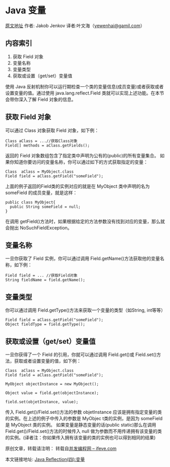 # Java 变量

[原文地址](http://tutorials.jenkov.com/java-reflection/fields.html) 作者: Jakob Jenkov 译者:叶文海（yewenhai@gamil.com）

## 内容索引

1. 获取 Field 对象
2. 变量名称
3. 变量类型
4. 获取或设置（get/set）变量值

使用 Java 反射机制你可以运行期检查一个类的变量信息(成员变量)或者获取或者设置变量的值。通过使用 java.lang.reflect.Field 类就可以实现上述功能。在本节会带你深入了解 Field 对象的信息。



## 获取 Field 对象

可以通过 Class 对象获取 Field 对象，如下例：

```
Class aClass = ...//获取Class对象
Field[] methods = aClass.getFields();
```

返回的 Field 对象数组包含了指定类中声明为公有的(public)的所有变量集合。
如果你知道你要访问的变量名称，你可以通过如下的方式获取指定的变量：

```
Class  aClass = MyObject.class
Field field = aClass.getField("someField");
```

上面的例子返回的Field类的实例对应的就是在 MyObject 类中声明的名为 someField 的成员变量，就是这样：

```
public class MyObject{
  public String someField = null;
}
```

在调用 getField()方法时，如果根据给定的方法参数没有找到对应的变量，那么就会抛出 NoSuchFieldException。


## 变量名称

一旦你获取了 Field 实例，你可以通过调用 Field.getName()方法获取他的变量名称，如下例：

```
Field field = ... //获取Field对象
String fieldName = field.getName();
```

## 变量类型

你可以通过调用 Field.getType()方法来获取一个变量的类型（如String, int等等）

```
Field field = aClass.getField("someField");
Object fieldType = field.getType();
```

## 获取或设置（get/set）变量值

一旦你获得了一个 Field 的引用，你就可以通过调用 Field.get()或 Field.set()方法，获取或者设置变量的值，如下例：

```
Class  aClass = MyObject.class
Field field = aClass.getField("someField");

MyObject objectInstance = new MyObject();

Object value = field.get(objectInstance);

field.set(objetInstance, value);
```


传入 Field.get()/Field.set()方法的参数 objetInstance 应该是拥有指定变量的类的实例。在上述的例子中传入的参数是 MyObjec t类的实例，是因为 someField 是 MyObject 类的实例。
如果变量是静态变量的话(public static)那么在调用 Field.get()/Field.set()方法的时候传入 null 做为参数而不用传递拥有该变量的类的实例。(译者注：你如果传入拥有该变量的类的实例也可以得到相同的结果)

原创文章，转载请注明： 转载自[并发编程网 – ifeve.com](http://ifeve.com/)

本文链接地址: [Java Reflection(四):变量](http://ifeve.com/java-reflection-fields/)
